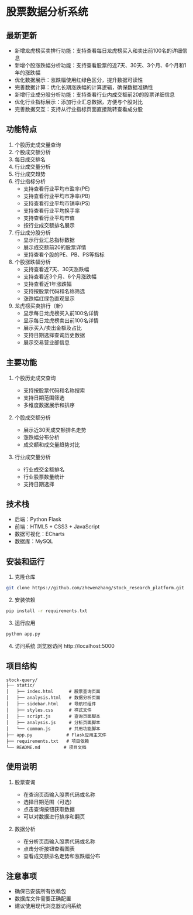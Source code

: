 # 股票数据分析系统

## 最新更新
- 新增龙虎榜买卖排行功能：支持查看每日龙虎榜买入和卖出前100名的详细信息
- 新增个股涨跌幅分析功能：支持查看股票的近7天、30天、3个月、6个月和1年的涨跌幅
- 优化数据展示：涨跌幅使用红绿色区分，提升数据可读性
- 完善数据计算：优化长期涨跌幅的计算逻辑，确保数据准确性
- 新增行业成分股分析功能：支持查看行业内成交额前20的股票详细信息
- 优化行业指标展示：添加行业汇总数据，方便与个股对比
- 完善数据交互：支持从行业指标页面直接跳转查看成分股

## 功能特点
1. 个股历史成交量查询
2. 个股成交额分析
3. 每日成交排名
4. 行业成交量分析
5. 行业成交趋势
6. 行业指标分析
   - 支持查看行业平均市盈率(PE)
   - 支持查看行业平均市净率(PB)
   - 支持查看行业平均市销率(PS)
   - 支持查看行业平均换手率
   - 支持查看行业平均市值
   - 按行业成交额排名展示
7. 行业成分股分析
   - 显示行业汇总指标数据
   - 展示成交额前20的股票详情
   - 支持查看个股的PE、PB、PS等指标
8. 个股涨跌幅分析
   - 支持查看近7天、30天涨跌幅
   - 支持查看近3个月、6个月涨跌幅
   - 支持查看近1年涨跌幅
   - 支持按股票代码和名称筛选
   - 涨跌幅红绿色直观显示
9. 龙虎榜买卖排行（新）
   - 显示每日龙虎榜买入前100名详情
   - 显示每日龙虎榜卖出前100名详情
   - 展示买入/卖出金额及占比
   - 支持日期选择查询历史数据
   - 展示交易营业部信息

## 主要功能

1. 个股历史成交查询
   - 支持按股票代码和名称搜索
   - 支持日期范围筛选
   - 多维度数据展示和排序

2. 个股成交额分析
   - 展示近30天成交额排名走势
   - 涨跌幅分布分析
   - 成交额和成交量趋势对比

3. 行业成交量分析
   - 行业成交金额排名
   - 行业股票数量统计
   - 支持日期选择

## 技术栈

- 后端：Python Flask
- 前端：HTML5 + CSS3 + JavaScript
- 数据可视化：ECharts
- 数据库：MySQL

## 安装和运行

1. 克隆仓库
```bash
git clone https://github.com/zhewenzhang/stock_research_platform.git
```

2. 安装依赖
```bash
pip install -r requirements.txt
```

3. 运行应用
```bash
python app.py
```

4. 访问系统
浏览器访问 http://localhost:5000

## 项目结构

```
stock-query/
├── static/
│   ├── index.html      # 股票查询页面
│   ├── analysis.html   # 数据分析页面
│   ├── sidebar.html    # 导航栏组件
│   ├── styles.css      # 样式文件
│   ├── script.js       # 查询页面脚本
│   ├── analysis.js     # 分析页面脚本
│   └── common.js       # 共用功能脚本
├── app.py             # Flask应用主文件
├── requirements.txt   # 项目依赖
└── README.md         # 项目文档
```

## 使用说明

1. 股票查询
   - 在查询页面输入股票代码或名称
   - 选择日期范围（可选）
   - 点击查询按钮获取数据
   - 可以对数据进行排序和翻页

2. 数据分析
   - 在分析页面输入股票代码或名称
   - 点击分析按钮查看图表
   - 查看成交额排名走势和涨跌幅分布

## 注意事项

- 确保已安装所有依赖包
- 数据库文件需要正确配置
- 建议使用现代浏览器访问系统 